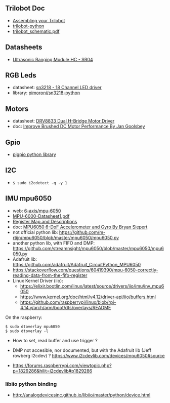 
## Trilobot Doc
- [Assembling your Trilobot](https://learn.pimoroni.com/article/assembling-trilobot#introduction)
- [trilobot-python](https://github.com/pimoroni/trilobot-python/tree/main/library/trilobot)
- [trilobot_schematic.pdf](https://cdn.shopify.com/s/files/1/0174/1800/files/trilobot_schematic.pdf?v=1639566970)


## Datasheets
- [Ultrasonic Ranging Module HC - SR04](https://cdn.sparkfun.com/datasheets/Sensors/Proximity/HCSR04.pdf)


## RGB Leds
- datasheet: [sn3218 - 18 Channel LED driver](https://github.com/pimoroni/sn3218/blob/master/datasheets/sn3218-datasheet.pdf)
- library: [pimoroni/sn3218-python](https://github.com/pimoroni/sn3218-python)

## Motors
- datasheet: [DRV8833 Dual H-Bridge Motor Driver](https://www.ti.com/lit/ds/symlink/drv8833.pdf?HQS=dis-mous-null-mousermode-dsf-pf-null-wwe&ts=1644518569384&ref_url=https%253A%252F%252Fwww.mouser.com%252F)
- doc: [Improve Brushed DC Motor Performance By Jan Goolsbey](https://learn.adafruit.com/improve-brushed-dc-motor-performance)


## Gpio
- [pigpio python library](http://abyz.me.uk/rpi/pigpio/)


## I2C
- `$ sudo i2cdetect -q -y 1`



## IMU mpu6050
- web: [6-axis/mpu-6050](https://invensense.tdk.com/products/motion-tracking/6-axis/mpu-6050/)
- [MPU-6000-Datasheet1.pdf](https://invensense.tdk.com/wp-content/uploads/2015/02/MPU-6000-Datasheet1.pdf)
- [Register Map and Descriptions](https://invensense.tdk.com/wp-content/uploads/2015/02/MPU-6000-Register-Map1.pdf)
- doc: [MPU6050 6-DoF Accelerometer and Gyro By Bryan Siepert](https://learn.adafruit.com/mpu6050-6-dof-accelerometer-and-gyro)
- not official python lib: https://github.com/m-rtijn/mpu6050/blob/master/mpu6050/mpu6050.py
- another python lib, with FIFO and DMP: https://github.com/streamnsight/mpu6050/blob/master/mpu6050/mpu6050.py
- Adafruit lib: https://github.com/adafruit/Adafruit_CircuitPython_MPU6050
- https://stackoverflow.com/questions/60419390/mpu-6050-correctly-reading-data-from-the-fifo-register
- Linux Kernel Driver (iio): 
  * https://elixir.bootlin.com/linux/latest/source/drivers/iio/imu/inv_mpu6050
  * https://www.kernel.org/doc/html/v4.12/driver-api/iio/buffers.html
  * https://github.com/raspberrypi/linux/blob/rpi-4.14.y/arch/arm/boot/dts/overlays/README

On the raspberry:

```
$ sudo dtoverlay mpu6050
$ sudo dtoverlay -l
```

- How to set, read buffer and use trigger ?

- DMP not accesible, nor documented, but with the Adafruit lib (Jeff rowberg I2cdev) ? https://www.i2cdevlib.com/devices/mpu6050#source
- https://forums.raspberrypi.com/viewtopic.php?p=1829286&hilit=i2cdevlib#p1829286

### libiio python binding
- http://analogdevicesinc.github.io/libiio/master/python/device.html
